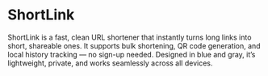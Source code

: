 # ShortLink
ShortLink is a fast, clean URL shortener that instantly turns long links into short, shareable ones. It supports bulk shortening, QR code generation, and local history tracking — no sign-up needed. Designed in blue and gray, it’s lightweight, private, and works seamlessly across all devices.
